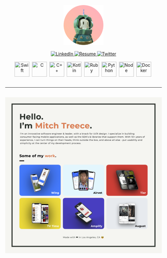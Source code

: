 <div id="header" align="center">
    <img src="assets/avatar.png" width=128/>
    <br>
    <br>
    <div id="badges">
        <a href="https://linkedin.com/in/mitchtreece">
            <img src="https://img.shields.io/badge/LinkedIn-0077b5?style=for-the-badge&logo=linkedin&logoColor=white" alt="LinkedIn"/>
        </a>
        <a href="https://github.com/mitchtreece/mitchtreece/raw/main/assets/resume.pdf">
            <img src="https://img.shields.io/badge/Resume-F37D4D?style=for-the-badge&logo=microsoftoffice&logoColor=white" alt="Resume"/>
        </a>
        <a href="https://twitter.com/mitchtreece">
            <img src="https://img.shields.io/badge/Twitter-1DA1F2?style=for-the-badge&logo=twitter&logoColor=white" alt="Twitter"/>
        </a>
    </div>
    <br>
    <div id="technology">
        <img src="https://cdn.simpleicons.org/swift/f5f5f2" height="48" width="48" title="Swift"/>&nbsp;
        <img src="https://cdn.simpleicons.org/c/f5f5f2" height="48" width="48" title="C"/>&nbsp;
        <img src="https://cdn.simpleicons.org/c++/f5f5f2" height="48" width="48" title="C++"/>&nbsp;
        <img src="https://cdn.simpleicons.org/kotlin/f5f5f2" height="48" width="48" title="Kotlin"/>&nbsp;
        <img src="https://cdn.simpleicons.org/ruby/f5f5f2" height="48" width="48" title="Ruby"/>&nbsp;
        <img src="https://cdn.simpleicons.org/python/f5f5f2" height="48" width="48" title="Python"/>&nbsp;
        <img src="https://cdn.simpleicons.org/node.js/f5f5f2" height="48" width="48" title="Node"/>&nbsp;
        <img src="https://cdn.simpleicons.org/docker/f5f5f2" height="48" width="48" title="Docker"/>&nbsp;
    </div>
</div>

<br>

---

<br>

<div id="resume" align="center">
    <a href="https://github.com/mitchtreece/mitchtreece/raw/main/assets/resume.pdf">
        <img src="assets/hero.png"/>
    </a>
</div>
